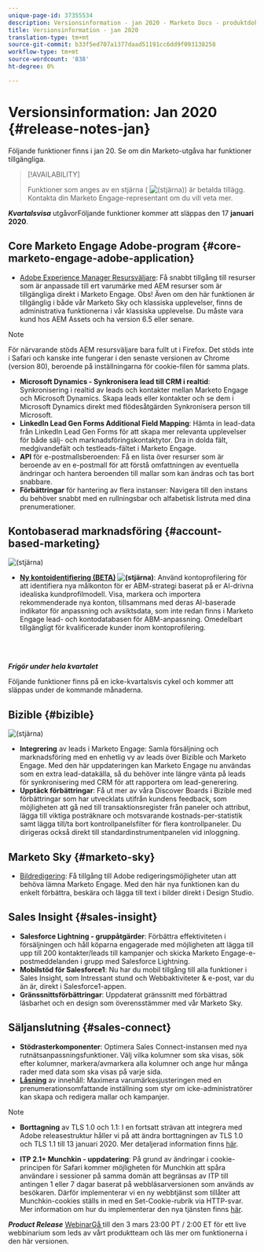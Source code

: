 ```yaml
---
unique-page-id: 37355534
description: Versionsinformation - jan 2020 - Marketo Docs - produktdokumentation
title: Versionsinformation - jan 2020
translation-type: tm+mt
source-git-commit: b33f5ed707a1377daad51191cc6dd9f093138258
workflow-type: tm+mt
source-wordcount: '838'
ht-degree: 0%

---
```



# Versionsinformation: Jan 2020 {#release-notes-jan}

Följande funktioner finns i jan 20. Se om din Marketo-utgåva har funktioner tillgängliga.

>[!AVAILABILITY]
>
>Funktioner som anges av en stjärna ( ![(stjärna)](assets/star-yellow.svg)) är betalda tillägg. Kontakta din Marketo Engage-representant om du vill veta mer.

**_Kvartalsvisa_** utgåvorFöljande funktioner kommer att släppas den 17  **januari 2020**.

## Core Marketo Engage Adobe-program {#core-marketo-engage-adobe-application}

* [Adobe Experience Manager Resursväljare](/help/marketo/product-docs/core-marketo-concepts/miscellaneous/importing-assets-with-adobe-experience-manager.md): Få snabbt tillgång till resurser som är anpassade till ert varumärke med AEM resurser som är tillgängliga direkt i Marketo Engage. Obs! Även om den här funktionen är tillgänglig i både vår Marketo Sky och klassiska upplevelser, finns de administrativa funktionerna i vår klassiska upplevelse. Du måste vara kund hos AEM Assets och ha version 6.5 eller senare.

>[!NOTE]
>
>För närvarande stöds AEM resursväljare bara fullt ut i Firefox. Det stöds inte i Safari och kanske inte fungerar i den senaste versionen av Chrome (version 80), beroende på inställningarna för cookie-filen för samma plats.

* **Microsoft Dynamics - Synkronisera lead till CRM i realtid**: Synkronisering i realtid av leads och kontakter mellan Marketo Engage och Microsoft Dynamics. Skapa leads eller kontakter och se dem i Microsoft Dynamics direkt med flödesåtgärden Synkronisera person till Microsoft.
* **LinkedIn Lead Gen Forms Additional Field Mapping**: Hämta in lead-data från LinkedIn Lead Gen Forms för att skapa mer relevanta upplevelser för både sälj- och marknadsföringskontaktytor. Dra in dolda fält, medgivandefält och testleads-fältet i Marketo Engage.
* **API** för e-postmallsberoenden: Få en lista över resurser som är beroende av en e-postmall för att förstå omfattningen av eventuella ändringar och hantera beroenden till mallar som kan ändras och tas bort snabbare.
* **Förbättringar** för hantering av flera instanser: Navigera till den instans du behöver snabbt med en rullningsbar och alfabetisk listruta med dina prenumerationer.

## Kontobaserad marknadsföring {#account-based-marketing}

![(stjärna)](assets/star-yellow.svg)

* **[Ny kontoidentifiering (BETA)](https://docs.marketo.com/x/WQA6Ag) ![(stjärna)](assets/star-yellow.svg)**: Använd kontoprofilering för att identifiera nya målkonton för er ABM-strategi baserat på er AI-drivna idealiska kundprofilmodell. Visa, markera och importera rekommenderade nya konton, tillsammans med deras AI-baserade indikator för anpassning och avsiktsdata, som inte redan finns i Marketo Engage lead- och kontodatabasen för ABM-anpassning. Omedelbart tillgängligt för kvalificerade kunder inom kontoprofilering.

<br> 

**_Frigör under hela kvartalet_**

Följande funktioner finns på en icke-kvartalsvis cykel och kommer att släppas under de kommande månaderna.

## Bizible {#bizible}

![(stjärna)](assets/star-yellow.svg)

* **Integrering** av leads i Marketo Engage: Samla försäljning och marknadsföring med en enhetlig vy av leads över Bizible och Marketo Engage. Med den här uppdateringen kan Marketo Engage nu användas som en extra lead-datakälla, så du behöver inte längre vänta på leads för synkronisering med CRM för att rapportera om lead-generering.
* **Upptäck förbättringar**: Få ut mer av våra Discover Boards i Bizible med förbättringar som har utvecklats utifrån kundens feedback, som möjligheten att gå ned till transaktionsregister från paneler och attribut, lägga till viktiga posträknare och motsvarande kostnads-per-statistik samt lägga till/ta bort kontrollpanelsfilter för flera kontrollpaneler. Du dirigeras också direkt till standardinstrumentpanelen vid inloggning.

## Marketo Sky {#marketo-sky}

* [Bildredigering](https://experienceleague.adobe.com/docs/marketo/sky/design-studio/marketo-image-editor.html?lang=en#design-studio): Få tillgång till Adobe redigeringsmöjligheter utan att behöva lämna Marketo Engage. Med den här nya funktionen kan du enkelt förbättra, beskära och lägga till text i bilder direkt i Design Studio.

## Sales Insight {#sales-insight}

* **Salesforce Lightning - gruppåtgärder**: Förbättra effektiviteten i försäljningen och håll köparna engagerade med möjligheten att lägga till upp till 200 kontakter/leads till kampanjer och skicka Marketo Engage-e-postmeddelanden i grupp med Salesforce Lightning.
* **Mobilstöd för Salesforce1**: Nu har du mobil tillgång till alla funktioner i Sales Insight, som Intressant stund och Webbaktiviteter &amp; e-post, var du än är, direkt i Salesforce1-appen.
* **Gränssnittsförbättringar**: Uppdaterat gränssnitt med förbättrad läsbarhet och en design som överensstämmer med vår Marketo Sky.

## Säljanslutning {#sales-connect}

* **Stödrasterkomponenter**: Optimera Sales Connect-instansen med nya rutnätsanpassningsfunktioner. Välj vilka kolumner som ska visas, sök efter kolumner, markera/avmarkera alla kolumner och ange hur många rader med data som ska visas på varje sida.
* **[Låsning](/help/marketo/product-docs/marketo-sales-connect/admin/content-lockdown.md)** av innehåll: Maximera varumärkesjusteringen med en prenumerationsomfattande inställning som styr om icke-administratörer kan skapa och redigera mallar och kampanjer.

>[!NOTE]
>
>* **Borttagning** av TLS 1.0 och 1.1: I en fortsatt strävan att integrera med Adobe releasestruktur håller vi på att ändra borttagningen av TLS 1.0 och TLS 1.1 till 13 januari 2020. Mer detaljerad information finns [här](https://nation.marketo.com/docs/DOC-7059-tls-10-11-deprecation-faq).
   >
   >
* **ITP 2.1+ Munchkin - uppdatering**: På grund av ändringar i cookie-principen för Safari kommer möjligheten för Munchkin att spåra användare i sessioner på samma domän att begränsas av ITP till antingen 1 eller 7 dagar baserat på webbläsarversionen som används av besökaren. Därför implementerar vi en ny webbtjänst som tillåter att Munchkin-cookies ställs in med en Set-Cookie-rubrik via HTTP-svar. Mer information om hur du implementerar den nya tjänsten finns [här](https://nation.marketo.com/docs/DOC-7351).


**_Product Release_** [WebinarGå ](https://engage.marketo.com/Jan_Feb_20_Release_Webinar_Registration.html) till den 3 mars 23:00 PT / 2:00 ET för ett live webbinarium som leds av vårt produktteam och läs mer om funktionerna i den här versionen.
